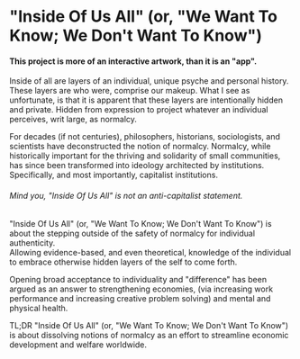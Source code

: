 # "Inside Of Us All" (or, "We Want To Know; We Don't Want To Know")
#### This project is more of an interactive artwork, than it is an "app".  


Inside of all are layers of an individual, unique psyche and personal history.  These layers are who were, comprise our makeup.
What I see as unfortunate, is that it is apparent that these layers are intentionally hidden and private.  Hidden from expression
 to project whatever an individual perceives, writ large, as normalcy.  
 
 For decades (if not centuries), philosophers, historians, sociologists, and scientists have deconstructed the 
 notion of normalcy.  Normalcy, while historically important for the thriving and solidarity of small communities, has since been 
 transformed into ideology architected by institutions.  Specifically, and most importantly, capitalist institutions.
 
 ###### Mind you, "Inside Of Us All" is not an anti-capitalist statement.  
 
 "Inside Of Us All" (or, "We Want To Know; We Don't Want To Know") is about the stepping outside of the safety of normalcy for individual authenticity.  
 Allowing evidence-based, and even theoretical, knowledge of the individual to embrace otherwise hidden layers of the self to come forth.
 
Opening broad acceptance to individuality and "difference" has been argued as an answer to strengthening economies, 
 (via increasing work performance and increasing creative problem solving) and mental and physical health.  
 
TL;DR
"Inside Of Us All" (or, "We Want To Know; We Don't Want To Know") is about dissolving notions of normalcy as an effort to streamline economic development 
and welfare worldwide.

